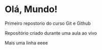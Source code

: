# Olá, Mundo!
 Primeiro repostorio do curso Git e Github

Repositório criado durante uma aula ao vivo

Mais uma linha eeee
